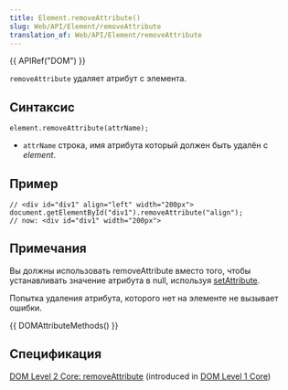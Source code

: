```yaml
---
title: Element.removeAttribute()
slug: Web/API/Element/removeAttribute
translation_of: Web/API/Element/removeAttribute
---
```


{{ APIRef("DOM") }}

`removeAttribute` удаляет атрибут с элемента.

## Синтаксис

```
element.removeAttribute(attrName);
```

- `attrName` строка, имя атрибута который должен быть удалён с _element_.

## Пример

```
// <div id="div1" align="left" width="200px">
document.getElementById("div1").removeAttribute("align");
// now: <div id="div1" width="200px">
```

## Примечания

Вы должны использовать removeAttribute вместо того, чтобы устанавливать значение атрибута в null, используя [setAttribute](/en/DOM/element.setAttribute).

Попытка удаления атрибута, которого нет на элементе не вызывает ошибки.

{{ DOMAttributeMethods() }}

## Спецификация

[DOM Level 2 Core: removeAttribute](http://www.w3.org/TR/DOM-Level-2-Core/core.html#ID-6D6AC0F9) (introduced in [DOM Level 1 Core](http://www.w3.org/TR/REC-DOM-Level-1/level-one-core.html#method-removeAttribute))

